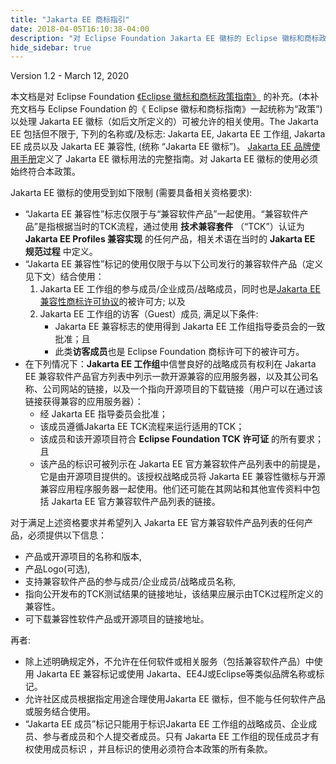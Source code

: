 ```yaml
---
title: "Jakarta EE 商标指引"
date: 2018-04-05T16:10:38-04:00
description: "对 Eclipse Foundation Jakarta EE 徽标的 Eclipse 徽标和商标政策指南的补充"
hide_sidebar: true
---
```


Version 1.2 - March 12, 2020

本文档是对 Eclipse Foundation [《Eclipse 徽标和商标政策指南》](https://www.eclipse.org/legal/logo_guidelines.php) 的补充。(本补充文档与 Eclipse Foundation 的《 Eclipse 徽标和商标指南》一起统称为“政策”) 以处理 Jakarta EE 徽标（如后文所定义的）可被允许的相关使用。The Jakarta EE 包括但不限于, 下列的名称或/及标志: Jakarta EE, Jakarta EE 工作组, Jakarta EE 成员以及 Jakarta EE 兼容性, (统称 “Jakarta EE 徽标”)。 [Jakarta EE 品牌使用手册](jakarta-ee-branding-guidelines.pdf)定义了 Jakarta EE 徽标用法的完整指南。对 Jakarta EE 徽标的使用必须始终符合本政策。

Jakarta EE 徽标的使用受到如下限制 (需要具备相关资格要求):

*   “Jakarta EE 兼容性”标志仅限于与“兼容软件产品”一起使用。“兼容软件产品”是指根据当时的TCK流程，通过使用 **技术兼容套件** （“TCK”）认证为 **Jakarta EE Profiles 兼容实现** 的任何产品，相关术语在当时的 **Jakarta EE 规范过程** 中定义。
*   “Jakarta EE 兼容性”标记的使用仅限于与以下公司发行的兼容软件产品（定义见下文）结合使用：
    1.  Jakarta EE 工作组的参与成员/企业成员/战略成员，同时也是[Jakarta EE 兼容性商标许可协议](https://app.hellosign.com/s/Aoi0Sx4E)的被许可方; 以及
    2.  Jakarta EE 工作组的访客（Guest）成员, 满足以下条件:
        *   Jakarta EE 兼容标志的使用得到 Jakarta EE 工作组指导委员会的一致批准；且
        *   此类**访客成员**也是 Eclipse Foundation 商标许可下的被许可方。
*   在下列情况下：**Jakarta EE 工作组**中信誉良好的战略成员有权利在 Jakarta EE 兼容软件产品官方列表中列示一款开源兼容的应用服务器，以及其公司名称、公司网站的链接，以及一个指向开源项目的下载链接（用户可以在通过该链接获得兼容的应用服务器）：
    *   经 Jakarta EE 指导委员会批准；
    *   该成员遵循Jakarta EE TCK流程来运行适用的TCK；
    *   该成员和该开源项目符合 **Eclipse Foundation TCK 许可证** 的所有要求；且
    *   该产品的标识可被列示在 Jakarta EE 官方兼容软件产品列表中的前提是，它是由开源项目提供的。该授权战略成员将 Jakarta EE 兼容性徽标与开源兼容应用程序服务器一起使用。他们还可能在其网站和其他宣传资料中包括 Jakarta EE 官方兼容软件产品列表的链接。

对于满足上述资格要求并希望列入 Jakarta EE 官方兼容软件产品列表的任何产品，必须提供以下信息：
*   产品或开源项目的名称和版本,
*   产品Logo(可选),
*   支持兼容软件产品的参与成员/企业成员/战略成员名称,
*   指向公开发布的TCK测试结果的链接地址，该结果应展示由TCK过程所定义的兼容性。
*   可下载兼容性软件产品或开源项目的链接地址。

再者:

*   除上述明确规定外，不允许在任何软件或相关服务（包括兼容软件产品）中使用 Jakarta EE 兼容标记或使用 Jakarta、EE4J或Eclipse等类似品牌名称或标记。
*   允许社区成员根据指定用途合理使用Jakarta EE 徽标，但不能与任何软件产品或服务结合使用。
*   “Jakarta EE 成员”标记只能用于标识Jakarta EE 工作组的战略成员、企业成员、参与者成员和个人提交者成员。只有 Jakarta EE  工作组的现任成员才有权使用成员标识 ，并且标识的使用必须符合本政策的所有条款。




